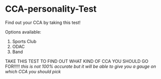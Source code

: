 # CCA-personality-Test
Find out your CCA by taking this test!

Options available: 
1. Sports Club
2. ODAC
3. Band

TAKE THIS TEST TO FIND OUT WHAT KIND OF CCA YOU SHOULD GO FOR!!!!!
*this is not 100% accurate but it will be able to give you a gauge on which CCA you should pick*
